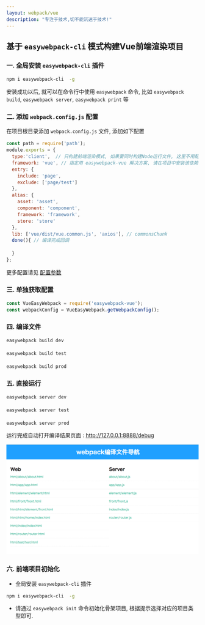 ```yaml
---
layout: webpack/vue
description: "专注于技术,切不能沉迷于技术!"
---
```


## 基于 `easywebpack-cli` 模式构建Vue前端渲染项目

### 一. 全局安装 `easywebpack-cli` 插件

```bash
npm i easywebpack-cli  -g
```

安装成功以后, 就可以在命令行中使用 `easywebpack` 命令, 比如 `easywebpack build`, `easywebpack server`, `easywebpack print` 等


### 二. 添加 `webpack.config.js` 配置

在项目根目录添加 `webpack.config.js` 文件, 添加如下配置

```js
const path = require('path');
module.exports = {
  type:'client',  // 只构建前端渲染模式, 如果要同时构建Node运行文件, 这里不用配置
  framework: 'vue', // 指定用 easywebpack-vue 解决方案, 请在项目中安装该依赖
  entry: {
    include: 'page',
    exclude: ['page/test']
  },
  alias: {
    asset: 'asset',
    component: 'component',
    framework: 'framework',
    store: 'store'
  },
  lib: ['vue/dist/vue.common.js', 'axios'], // commonsChunk 
  done(){ // 编译完成回调

  }
};

```

更多配置请见 [配置参数](http://hubcarl.github.io/easywebpack/webpack/config/)

### 三. 单独获取配置

```js
const VueEasyWebpack = require('easywebpack-vue');
const webpackConfig = VueEasyWebpack.getWebpackConfig();
```

### 四. 编译文件

```bash
easywebpack build dev

easywebpack build test

easywebpack build prod
```

### 五. 直接运行

```bash
easywebpack server dev

easywebpack server test

easywebpack server prod
```


运行完成自动打开编译结果页面 :  http://127.0.0.1:8888/debug

![image](/img/webpack/easywebpack-build-nav.png)


### 六. 前端项目初始化

- 全局安装 `easywebpack-cli` 插件

```bash
npm i easywebpack-cli  -g
```
- 请通过 `easywebpack init` 命令初始化骨架项目, 根据提示选择对应的项目类型即可.